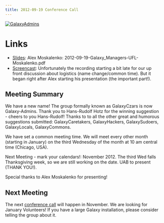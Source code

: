 ```yaml
---
title: 2012-09-19 Conference Call
---
```

<div class='center'><a href='/src/community/galaxy-admins/index.md'><img src="/src/images/logos/GalaxyAdmins.png" alt="GalaxyAdmins" /></a></div>

<slot name="Community/GalaxyAdmins/LinkBox" />



# Links

* [Slides](https://depot.galaxyproject.org/hub/attachments/community/galaxy-admins/meetups/2012-09-19/2012-09-19-Galaxy_Managers-UFL-Moskalenko.pdf): Alex Moskalenko: 2012-09-19-Galaxy_Managers-UFL-Moskalenko.pdf
* [Screencast](https://globalcampus.uiowa.edu/play_recording.html?recordingId=1262330108904_1348060268057): Unfortunately the recording starting a bit late for our up front discussion about logistics (name change/common time).  But it began right after Alex starting his presentation (the important part!). 

## Meeting Summary

We have a new name!  The group formally known as GalaxyCzars is now Galaxy-Admins.  Thank you to Hans-Rudolf Hotz for the winning suggestion - cheers to you Hans-Rudolf!  Thanks to to all the other great and humorous suggestions submitted: GalaxyCaretakers, GalaxyHackers, GalaxySudoers, GalaxyLocals, GalaxyCommons. 




We have set a common meeting time.  We will meet every other month (starting in January) on the third Wednesday of the month at 10 am central time (Chicago, USA). 




Next Meeting - mark your calendars!: November 2012.  The third Wed falls Thanksgiving week, so we are still working on the date. UAB to present (THANK YOU!).




Special thanks to Alex Moskalenko for presenting!

## Next Meeting

The next [conference call](/src/community/galaxy-admins/meetups/2012-09-19/index.md) will happen in November.   We are looking for January Volunteers! If you have a large Galaxy installation, please consider telling the group about it.
